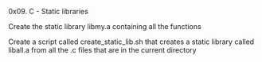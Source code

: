 0x09. C - Static libraries

Create the static library libmy.a containing all the functions

Create a script called create_static_lib.sh that creates a static library called liball.a from all the .c files that are in the current directory
